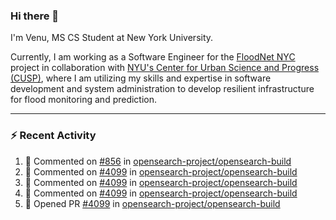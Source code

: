 ### Hi there 👋

I'm Venu, MS CS Student at New York University.

Currently, I am working as a Software Engineer for the [FloodNet NYC](https://www.floodnet.nyc/) project in collaboration with [NYU's Center for Urban Science and Progress (CUSP)](https://cusp.nyu.edu/), where I am utilizing my skills and expertise in software development and system administration to develop resilient infrastructure for flood monitoring and prediction.

---

### :zap: Recent Activity

<!--RECENT_ACTIVITY:start-->
1. 💬 Commented on [#856](https://github.com/opensearch-project/opensearch-build/issues/856#issuecomment-1745674737) in [opensearch-project/opensearch-build](https://github.com/opensearch-project/opensearch-build)
2. 💬 Commented on [#4099](https://github.com/opensearch-project/opensearch-build/pull/4099#issuecomment-1745674160) in [opensearch-project/opensearch-build](https://github.com/opensearch-project/opensearch-build)
3. 💬 Commented on [#4099](https://github.com/opensearch-project/opensearch-build/pull/4099#issuecomment-1745673598) in [opensearch-project/opensearch-build](https://github.com/opensearch-project/opensearch-build)
4. 💬 Commented on [#4099](https://github.com/opensearch-project/opensearch-build/pull/4099#issuecomment-1745634285) in [opensearch-project/opensearch-build](https://github.com/opensearch-project/opensearch-build)
5. 💪 Opened PR [#4099](https://github.com/opensearch-project/opensearch-build/pull/4099) in [opensearch-project/opensearch-build](https://github.com/opensearch-project/opensearch-build)
<!--RECENT_ACTIVITY:end-->

<!--
**vchrombie/vchrombie** is a ✨ _special_ ✨ repository because its `README.md` (this file) appears on your GitHub profile.

Here are some ideas to get you started:

- 🔭 I’m currently working on ...
- 🌱 I’m currently learning ...
- 👯 I’m looking to collaborate on ...
- 🤔 I’m looking for help with ...
- 💬 Ask me about ...
- 📫 How to reach me: ...
- 😄 Pronouns: ...
- ⚡ Fun fact: ...
-->

